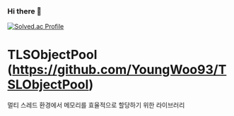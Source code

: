 ### Hi there 👋
[![Solved.ac Profile](http://mazassumnida.wtf/api/v2/generate_badge?boj=rmstjd23)](https://solved.ac/rmstjd23/)


# TLSObjectPool (https://github.com/YoungWoo93/TSLObjectPool)
멀티 스레드 환경에서 메모리를 효율적으로 할당하기 위한 라이브러리

